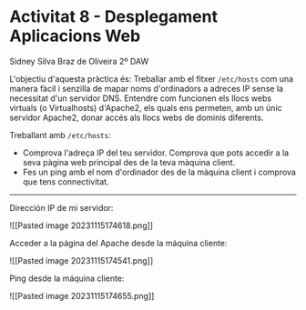 # Activitat 8 - Desplegament Aplicacions Web

Sidney Silva Braz de Oliveira 2º DAW

L'objectiu d'aquesta pràctica és: Treballar amb el fitxer ``/etc/hosts`` com una manera fàcil i senzilla de mapar noms d'ordinadors a adreces IP sense la necessitat d'un servidor DNS.
Entendre com funcionen els llocs webs virtuals (o Virtualhosts) d'Apache2, els quals ens permeten, amb un únic servidor Apache2, donar accés als llocs webs de dominis diferents.    

Treballant amb ``/etc/hosts``:  
- Comprova l'adreça IP del teu servidor. Comprova que pots accedir a la seva pàgina web principal des de la teva màquina client.
- Fes un ping amb el nom d'ordinador des de la màquina client i comprova que tens connectivitat.

---

Dirección IP de mi servidor:

![[Pasted image 20231115174618.png]]

Acceder a la página del Apache desde la máquina cliente:

![[Pasted image 20231115174541.png]]

Ping desde la máquina cliente:

![[Pasted image 20231115174655.png]]